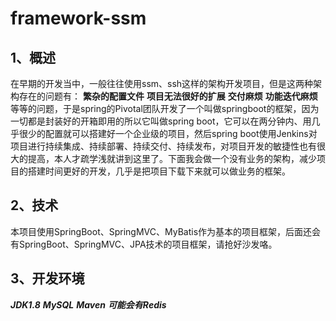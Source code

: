 
# framework-ssm

## 1、概述
  在早期的开发当中，一般往往使用ssm、ssh这样的架构开发项目，但是这两种架构存在的问题有：
  **繁杂的配置文件**
  **项目无法很好的扩展**
  **交付麻烦**
  **功能迭代麻烦**
  等等的问题，于是spring的Pivotal团队开发了一个叫做springboot的框架，因为一切都是封装好的开箱即用的所以它叫做spring boot，它可以在两分钟内、用几乎很少的配置就可以搭建好一个企业级的项目，然后spring boot使用Jenkins对项目进行持续集成、持续部署、持续交付、持续发布，对项目开发的敏捷性也有很大的提高，本人才疏学浅就讲到这里了。下面我会做一个没有业务的架构，减少项目的搭建时间更好的开发，几乎是把项目下载下来就可以做业务的框架。
## 2、技术
  本项目使用SpringBoot、SpringMVC、MyBatis作为基本的项目框架，后面还会有SpringBoot、SpringMVC、JPA技术的项目框架，请抢好沙发咯。
## 3、开发环境
***JDK1.8***
***MySQL***
***Maven***
***可能会有Redis***


